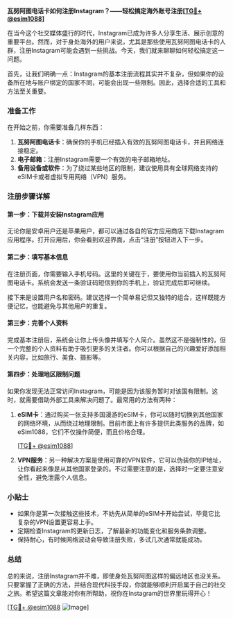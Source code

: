 **瓦努阿图电话卡如何注册Instagram？——轻松搞定海外账号注册[[TG💪+ @esim1088](https://t.me/s/esim1088)]**

在当今这个社交媒体盛行的时代，Instagram已成为许多人分享生活、展示创意的重要平台。然而，对于身处海外的用户来说，尤其是那些使用瓦努阿图电话卡的人群，注册Instagram可能会遇到一些挑战。今天，我们就来聊聊如何轻松搞定这一问题。

首先，让我们明确一点：Instagram的基本注册流程其实并不复杂，但如果你的设备所在地与账户绑定的国家不同，可能会出现一些限制。因此，选择合适的工具和方法至关重要。

### 准备工作

在开始之前，你需要准备几样东西：

1. **瓦努阿图电话卡**：确保你的手机已经插入有效的瓦努阿图电话卡，并且网络连接稳定。
2. **电子邮箱**：注册Instagram需要一个有效的电子邮箱地址。
3. **备用设备或软件**：为了绕过某些地区的限制，建议使用具有全球网络支持的eSIM卡或者虚拟专用网络（VPN）服务。

### 注册步骤详解

#### 第一步：下载并安装Instagram应用

无论你是安卓用户还是苹果用户，都可以通过各自的官方应用商店下载Instagram应用程序。打开应用后，你会看到欢迎界面，点击“注册”按钮进入下一步。

#### 第二步：填写基本信息

在注册页面，你需要输入手机号码。这里的关键在于，要使用你当前插入的瓦努阿图电话卡。系统会发送一条验证码短信到你的手机上，验证完成后即可继续。

接下来是设置用户名和密码。建议选择一个简单易记但又独特的组合，这样既能方便记忆，也能避免与其他用户的重复。

#### 第三步：完善个人资料

完成基本注册后，系统会让你上传头像并填写个人简介。虽然这不是强制性的，但一个完整的个人资料有助于吸引更多的关注者。你可以根据自己的兴趣爱好添加相关内容，比如旅行、美食、摄影等。

#### 第四步：处理地区限制问题

如果你发现无法正常访问Instagram，可能是因为该服务暂时对该国有限制。这时，就需要借助外部工具来解决问题了。最常用的方法有两种：

1. **eSIM卡**：通过购买一张支持多国漫游的eSIM卡，你可以随时切换到其他国家的网络环境，从而绕过地理限制。目前市面上有许多提供此类服务的品牌，如eSim1088，它们不仅操作简便，而且价格合理。
   
   [[TG💪+ @esim1088](https://t.me/s/esim1088)]

2. **VPN服务**：另一种解决方案是使用可靠的VPN软件，它可以伪装你的IP地址，让你看起来像是从其他国家登录的。不过需要注意的是，选择时一定要注意安全性，避免泄露个人信息。

### 小贴士

- 如果你是第一次接触这些技术，不妨先从简单的eSIM卡开始尝试，毕竟它比复杂的VPN设置更容易上手。
- 定期检查Instagram的更新日志，了解最新的功能变化和服务条款调整。
- 保持耐心，有时候网络波动会导致注册失败，多试几次通常就能成功。

### 总结

总的来说，注册Instagram并不难，即使身处瓦努阿图这样的偏远地区也没关系。只要掌握了正确的方法，并结合现代科技手段，你就能够顺利开启属于自己的社交之旅。希望这篇文章能对你有所帮助，祝你在Instagram的世界里玩得开心！

[[TG💪+ @esim1088](https://t.me/s/esim1088) ![Image](https://i.postimg.cc/4NQfJmqS/Snipaste-2025-05-13-00-14-12.png)]